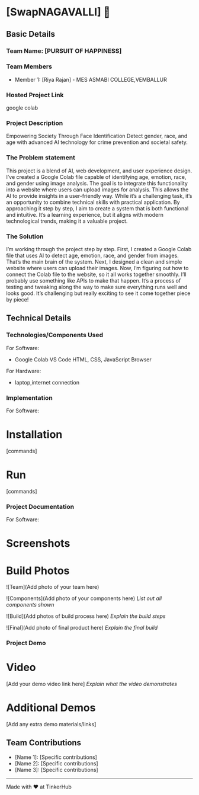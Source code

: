 # [SwapNAGAVALLI] 🎯


## Basic Details
### Team Name: [PURSUIT OF HAPPINESS]


### Team Members
- Member 1: [Riya Rajan] - MES ASMABI COLLEGE,VEMBALLUR

### Hosted Project Link
google colab

### Project Description
Empowering Society Through Face Identification
Detect gender, race, and age with advanced AI technology for crime prevention and societal safety.

### The Problem statement
This project is a blend of AI, web development, and user experience design. I’ve created a Google Colab file capable of identifying age, emotion, race, and gender using image analysis. The goal is to integrate this functionality into a website where users can upload images for analysis. This allows the AI to provide insights in a user-friendly way. While it’s a challenging task, it’s an opportunity to combine technical skills with practical application. By approaching it step by step, I aim to create a system that is both functional and intuitive. It’s a learning experience, but it aligns with modern technological trends, making it a valuable project.

### The Solution
I’m working through the project step by step. First, I created a Google Colab file that uses AI to detect age, emotion, race, and gender from images. That’s the main brain of the system. Next, I designed a clean and simple website where users can upload their images. Now, I’m figuring out how to connect the Colab file to the website, so it all works together smoothly. I’ll probably use something like APIs to make that happen. It’s a process of testing and tweaking along the way to make sure everything runs well and looks good. It’s challenging but really exciting to see it come together piece by piece!

## Technical Details
### Technologies/Components Used
For Software:
- Google Colab 
VS Code 
HTML, CSS, JavaScript 
Browser 

For Hardware:
- laptop,internet connection

### Implementation
For Software:
# Installation
[commands]

# Run
[commands]

### Project Documentation
For Software:

# Screenshots 

# Build Photos
![Team](Add photo of your team here)


![Components](Add photo of your components here)
*List out all components shown*

![Build](Add photos of build process here)
*Explain the build steps*

![Final](Add photo of final product here)
*Explain the final build*

### Project Demo
# Video
[Add your demo video link here]
*Explain what the video demonstrates*

# Additional Demos
[Add any extra demo materials/links]

## Team Contributions
- [Name 1]: [Specific contributions]
- [Name 2]: [Specific contributions]
- [Name 3]: [Specific contributions]

---
Made with ❤️ at TinkerHub
